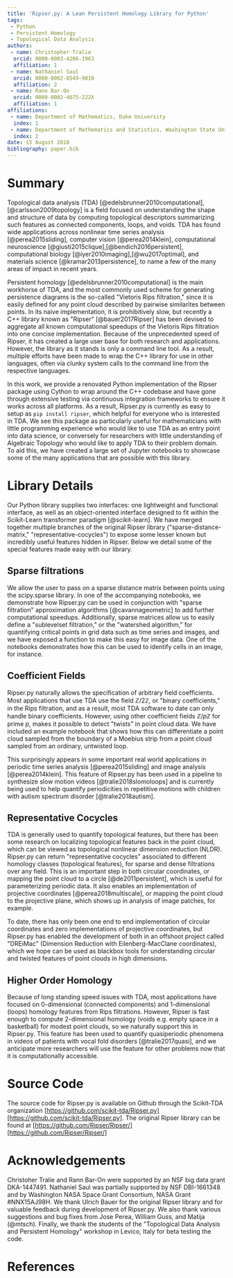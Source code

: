 ```yaml
---
title: 'Ripser.py: A Lean Persistent Homology Library for Python'
tags:
 - Python
 - Persistent Homology
 - Topological Data Analysis
authors:
 - name: Christopher Tralie
  orcid: 0000-0003-4206-1963
  affiliation: 1
 - name: Nathaniel Saul
  orcid: 0000-0002-8549-9810
  affiliation: 2
 - name: Rann Bar-On
  orcid: 0000-0002-4675-222X
  affiliation: 1
affiliations:
 - name: Department of Mathematics, Duke University
  index: 1
 - name: Department of Mathematics and Statistics, Washington State University
  index: 2
date: 15 August 2018
bibliography: paper.bib
---
```



<!---
- This paper was put together by following directions from https://joss.readthedocs.io/en/latest/submitting.html
TODO:

* Citations Other existing software packages, including julia Ripser wrapper?
* I think the second paragraph of each feature section is largely unnecessary. Judging by other JoSS submissions, I think shorter is better. We should however incorporate lots of those details into the general documentation.
-->




# Summary
Topological data analysis (TDA) [@edelsbrunner2010computational],[@carlsson2009topology] is a field focused on understanding the shape and structure of data by computing topological descriptors summarizing such features as connected components, loops, and voids. TDA has found wide applications across nonlinear time series analysis [@perea2015sliding], computer vision [@perea2014klein], computational neuroscience [@giusti2015clique],[@bendich2016persistent], computational biology [@iyer2010imaging],[@wu2017optimal], and materials science [@kramar2013persistence], to name a few of the many areas of impact in recent years.

Persistent homology [@edelsbrunner2010computational] is the main workhorse of TDA, and the most commonly used scheme for generating persistence diagrams is the so-called "Vietoris Rips filtration," since it is easily defined for any point cloud described by pairwise similarites between points. In its naive implementation, it is prohibitively slow, but recently a C++ library known as "Ripser" [@bauer2017Ripser] has been devised to aggregate all known computational speedups of the Vietoris Rips filtration into one concise implementation. Because of the unprecedented speed of Ripser, it has created a large user base for both research and applications. However, the library as it stands is only a command line tool. As a result, multiple efforts have been made to wrap the C++ library for use in other languages, often via clunky system calls to the command line from the respective languages.

In this work, we provide a renovated Python implementation of the Ripser package using Cython to wrap around the C++ codebase and have gone through extensive testing via continuous integration frameworks to ensure it works across all platforms. As a result, Ripser.py is currently as easy to setup as `pip install ripser`, which helpful for everyone who is interested in TDA. We see this package as particularly useful for mathematicians with little programming experience who would like to use TDA as an entry point into data science, or conversely for researchers with little understanding of Algebraic Topology who would like to apply TDA to their problem domain.  To aid this, we have created a large set of Jupyter notebooks to showcase some of the many applications that are possible with this library.

# Library Details
Our Python library supplies two interfaces: one lightweight and functional interface, as well as an object-oriented interface designed to fit within the Scikit-Learn transformer paradigm [@scikit-learn]. We have merged together multiple branches of the original Ripser library ("sparse-distance-matrix," "representative-cocycles") to expose some lesser known but incredibly useful features hidden in Ripser.  Below we detail some of the special features made easy with our library.

## Sparse filtrations
We allow the user to pass on a sparse distance matrix between points using the scipy.sparse library. In one of the accompanying notebooks, we demonstrate how Ripser.py can be used in conjunction with "sparse filtration" approximation algorithms [@cavannageometric] to add further computational speedups.  Additionally, sparse matrices allow us to easily define a "sublevelset filtration," or the "watershed algorithm," for quantifying critical points in grid data such as time series and images, and we have exposed a function to make this easy for image data.  One of the notebooks demonstrates how this can be used to identify cells in an image, for instance.

## Coefficient Fields
Ripser.py naturally allows the specification of arbitrary field coefficients. Most applications that use TDA use the field $\mathbb{Z} / 2\mathbb{Z}$, or "binary coefficients," in the Rips filtration, and as a result, most TDA software to date can only handle binary coefficients.  However, using other coefficient fields $\mathbb{Z} / p\mathbb{Z}$ for prime $p$, makes it possible to detect "twists" in point cloud data.  We have included an example notebook that shows how this can differentiate a point cloud sampled from the boundary of a Moebius strip from a point cloud sampled from an ordinary, untwisted loop.

This surprisingly appears in some important real world applications in periodic time series analysis [@perea2015sliding] and image analysis [@perea2014klein]. This feature of Ripser.py has been used in a pipeline to synthesize slow motion videos [@tralie2018slomoloops] and is currently being used to help quantify periodicities in repetitive motions with children with autism spectrum disorder [@tralie2018autism].

## Representative Cocycles
TDA is generally used to quantify topological features, but there has been some research on localizing topological features back in the point cloud, which can be viewed as topological nonlinear dimension reduction (NLDR).  Ripser.py can return "representative cocycles" associated to different homology classes (topological features), for sparse and dense filtrations over any field.  This is an important step in both circular coordinates, or mapping the point cloud to a circle [@de2011persistent], which is useful for parameterizing periodic data.  It also enables an implementation of projective coordinates [@perea2018multiscale], or mapping the point cloud to the projective plane, which shows up in analysis of image patches, for example.  

To date, there has only been one end to end implementation of circular coordinates and zero implementations of projective coordinates, but Ripser.py has enabled the development of both in an offshoot project called "DREiMac" (Dimension Reduction with Eilenberg-MacClane coordinates), which we hope can be used as blackbox tools for understanding circular and twisted features of point clouds in high dimensions.

## Higher Order Homology
Because of long standing speed issues with TDA, most applications have focused on 0-dimensional (connected components) and 1-dimensional (loops) homology features from Rips filtrations.  However, Ripser is fast enough to compute 2-dimensional homology (voids e.g. empty space in a basketball) for modest point clouds, so we naturally support this in Ripser.py.  This feature has been used to quantify quasiperiodic phenomena in videos of patients with vocal fold disorders [@tralie2017quasi], and we anticipate more researchers will use the feature for other problems now that it is computationally accessible.


# Source Code
The source code for Ripser.py is available on Github through the Scikit-TDA organization [https://github.com/scikit-tda/Ripser.py][https://github.com/scikit-tda/Ripser.py].   The original Ripser library can be found at [https://github.com/Ripser/Ripser/][https://github.com/Ripser/Ripser/]


# Acknowledgements

Christoher Tralie and Rann Bar-On were supported by an NSF big data grant DKA-1447491. Nathaniel Saul was partially supported by NSF DBI-1661348 and by Washington NASA Space Grant Consortium, NASA Grant #NNX15AJ98H. We thank Ulrich Bauer for the original Ripser library and for valuable feedback during development of Ripser.py.  We also thank various suggestions and bug fixes from Jose Perea, William Guss, and Matija (@mtsch).  Finally, we thank the students of the "Topological Data Analysis and Persistent Homology" workshop in Levico, Italy for beta testing the code.

# References
